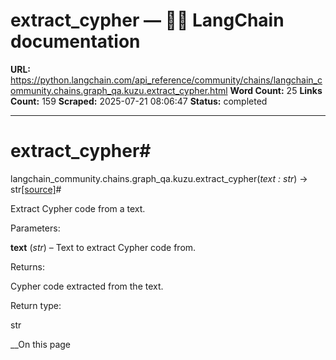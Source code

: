 # extract_cypher — 🦜🔗 LangChain  documentation

**URL:** https://python.langchain.com/api_reference/community/chains/langchain_community.chains.graph_qa.kuzu.extract_cypher.html
**Word Count:** 25
**Links Count:** 159
**Scraped:** 2025-07-21 08:06:47
**Status:** completed

---

# extract\_cypher\#

langchain\_community.chains.graph\_qa.kuzu.extract\_cypher\(_text : str_\) → str[\[source\]](https://python.langchain.com/api_reference/_modules/langchain_community/chains/graph_qa/kuzu.html#extract_cypher)\#     

Extract Cypher code from a text.

Parameters:     

**text** \(_str_\) – Text to extract Cypher code from.

Returns:     

Cypher code extracted from the text.

Return type:     

str

__On this page